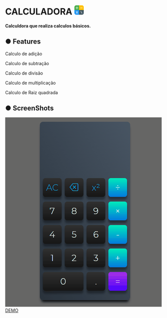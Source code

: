 # CALCULADORA <img src="Images/calculator.png" width="30">
#### Calculdora que realiza calculos básicos.
## ● Features
<p>Calculo de adição</p>
<p>Calculo de subtração</p>
<p>Calculo de divisão</p>
<p>Calculo de multiplicação</p>
<p>Calculo de Raiz quadrada</p>

## ● ScreenShots 
<img src="Images/Animação.gif">
<a href='https://andersonbones.github.io/Calculator-app/'>DEMO</a>
